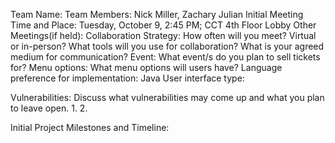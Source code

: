 Team Name:
Team Members: Nick Miller, Zachary Julian
Initial Meeting Time and Place: Tuesday, October 9, 2:45 PM; CCT 4th Floor Lobby
Other Meetings(if held):
Collaboration Strategy:
  How often will you meet?
  Virtual or in-person?
  What tools will you use for collaboration?
  What is your agreed medium for communication?
Event:
  What event/s do you plan to sell tickets for?
Menu options:
  What menu options will users have?
Language preference for implementation:
  Java
User interface type:

Vulnerabilities:
  Discuss what vulnerabilities may come up and what you plan to leave open.
  1.
  2.
  
Initial Project Milestones and Timeline:

  
